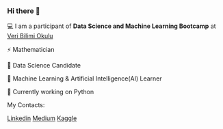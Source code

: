 ### Hi there 👋

 💻 I am a participant of **Data Science and Machine Learning Bootcamp** at [Veri Bilimi Okulu](https://www.linkedin.com/in/veribilimiokulu/)
 
 ⚡ Mathematician
 
 🧠 Data Science Candidate
 
 🌱 Machine Learning & Artificial Intelligence(AI) Learner
 
 🔭 Currently working on Python

 My Contacts:

 [Linkedin](https://www.linkedin.com/in/halenurbulgu/)
 [Medium](https://medium.com/@halenurbulgu)
 [Kaggle](https://www.kaggle.com/halenurbulgu)

<!--
**HalenurBulgu/HalenurBulgu** is a ✨ _special_ ✨ repository because its `README.md` (this file) appears on your GitHub profile.



-->
